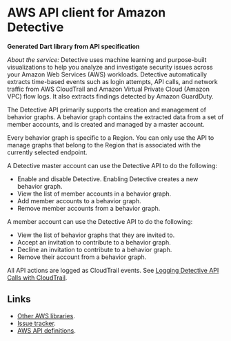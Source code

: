 # AWS API client for Amazon Detective

**Generated Dart library from API specification**

*About the service:*
Detective uses machine learning and purpose-built visualizations to help you
analyze and investigate security issues across your Amazon Web Services
(AWS) workloads. Detective automatically extracts time-based events such as
login attempts, API calls, and network traffic from AWS CloudTrail and
Amazon Virtual Private Cloud (Amazon VPC) flow logs. It also extracts
findings detected by Amazon GuardDuty.

The Detective API primarily supports the creation and management of behavior
graphs. A behavior graph contains the extracted data from a set of member
accounts, and is created and managed by a master account.

Every behavior graph is specific to a Region. You can only use the API to
manage graphs that belong to the Region that is associated with the
currently selected endpoint.

A Detective master account can use the Detective API to do the following:

<ul>
<li>
Enable and disable Detective. Enabling Detective creates a new behavior
graph.
</li>
<li>
View the list of member accounts in a behavior graph.
</li>
<li>
Add member accounts to a behavior graph.
</li>
<li>
Remove member accounts from a behavior graph.
</li>
</ul>
A member account can use the Detective API to do the following:

<ul>
<li>
View the list of behavior graphs that they are invited to.
</li>
<li>
Accept an invitation to contribute to a behavior graph.
</li>
<li>
Decline an invitation to contribute to a behavior graph.
</li>
<li>
Remove their account from a behavior graph.
</li>
</ul>
All API actions are logged as CloudTrail events. See <a
href="https://docs.aws.amazon.com/detective/latest/adminguide/logging-using-cloudtrail.html">Logging
Detective API Calls with CloudTrail</a>.

## Links

- [Other AWS libraries](https://github.com/agilord/aws_client/tree/master/generated).
- [Issue tracker](https://github.com/agilord/aws_client/issues).
- [AWS API definitions](https://github.com/aws/aws-sdk-js/tree/master/apis).
